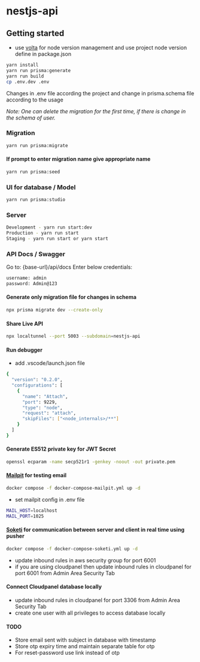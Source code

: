 # nestjs-api

## Getting started

- use [volta](https://volta.sh/) for node version management and use project node version define in package.json

```bash
yarn install
yarn run prisma:generate
yarn run build
cp .env.dev .env
```

Changes in .env file according the project and change in prisma.schema file according to the usage

_Note: One can delete the migration for the first time, if there is change in the schema of user._

### Migration

```bash
yarn run prisma:migrate
```

#### If prompt to enter migration name give appropriate name

```bash
yarn run prisma:seed
```

### UI for database / Model

```bash
yarn run prisma:studio
```

### Server

```bash
Development - yarn run start:dev
Production - yarn run start
Staging - yarn run start or yarn start
```

### API Docs / Swagger

Go to: {base-url}/api/docs
Enter below credentials:

```bash
username: admin
password: Admin@123
```

#### Generate only migration file for changes in schema

```bash
npx prisma migrate dev --create-only
```

#### Share Live API

```bash
npx localtunnel --port 5003 --subdomain=nestjs-api
```

#### Run debugger

- add .vscode/launch.json file

```bash
{
  "version": "0.2.0",
  "configurations": [
    {
      "name": "Attach",
      "port": 9229,
      "type": "node",
      "request": "attach",
      "skipFiles": ["<node_internals>/**"]
    }
  ]
}
```

#### Generate ES512 private key for JWT Secret

```bash
openssl ecparam -name secp521r1 -genkey -noout -out private.pem

```

#### [Mailpit](https://github.com/axllent/mailpit) for testing email

```bash
docker compose -f docker-compose-mailpit.yml up -d
```

- set mailpit config in .env file

```bash
MAIL_HOST=localhost
MAIL_PORT=1025
```

#### [Soketi](https://docs.soketi.app/) for communication between server and client in real time using pusher

```bash
docker compose -f docker-compose-soketi.yml up -d
```

- update inbound rules in aws security group for port 6001
- if you are using cloudpanel then update inbound rules in cloudpanel for port 6001 from Admin Area Security Tab

#### Connect Cloudpanel database locally

- update inbound rules in cloudpanel for port 3306 from Admin Area Security Tab
- create one user with all privileges to access database locally

#### TODO

- Store email sent with subject in database with timestamp
- Store otp expiry time and maintain separate table for otp
- For reset-password use link instead of otp
